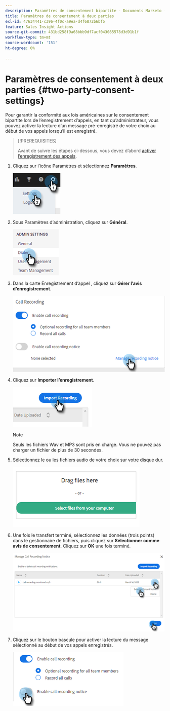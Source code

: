 ```yaml
---
description: Paramètres de consentement bipartite - Documents Marketo - Documentation du produit
title: Paramètres de consentement à deux parties
exl-id: 47634441-c396-4f0c-a9ea-d4f6872b6bf5
feature: Sales Insight Actions
source-git-commit: 431bd258f9a68bbb9df7acf043085578d3d91b1f
workflow-type: tm+mt
source-wordcount: '151'
ht-degree: 0%

---
```


# Paramètres de consentement à deux parties {#two-party-consent-settings}

Pour garantir la conformité aux lois américaines sur le consentement bipartite lors de l’enregistrement d’appels, en tant qu’administrateur, vous pouvez activer la lecture d’un message pré-enregistré de votre choix au début de vos appels lorsqu’il est enregistré.

>[!PREREQUISITES]
>
>Avant de suivre les étapes ci-dessous, vous devez d’abord [activer l’enregistrement des appels](/help/marketo/product-docs/marketo-sales-insight/actions/phone/enable-call-recording.md).

1. Cliquez sur l’icône Paramètres et sélectionnez **Paramètres**.

   ![](assets/two-party-consent-settings-1.png)

1. Sous Paramètres d’administration, cliquez sur **Général**.

   ![](assets/two-party-consent-settings-2.png)

1. Dans la carte Enregistrement d’appel , cliquez sur **Gérer l’avis d’enregistrement**.

   ![](assets/two-party-consent-settings-3.png)

1. Cliquez sur **Importer l’enregistrement**.

   ![](assets/two-party-consent-settings-4.png)

   >[!NOTE]
   >
   >Seuls les fichiers Wav et MP3 sont pris en charge. Vous ne pouvez pas charger un fichier de plus de 30 secondes.

1. Sélectionnez le ou les fichiers audio de votre choix sur votre disque dur.

   ![](assets/two-party-consent-settings-5.png)

1. Une fois le transfert terminé, sélectionnez les données (trois points) dans le gestionnaire de fichiers, puis cliquez sur **Sélectionner comme avis de consentement**. Cliquez sur **OK** une fois terminé.

   ![](assets/two-party-consent-settings-6.png)

1. Cliquez sur le bouton bascule pour activer la lecture du message sélectionné au début de vos appels enregistrés.

   ![](assets/two-party-consent-settings-7.png)
